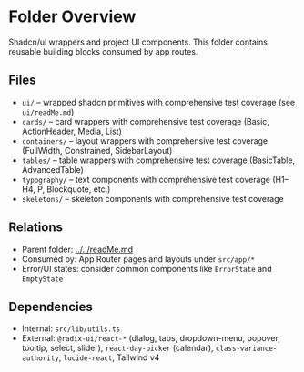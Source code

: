 # Folder Overview

Shadcn/ui wrappers and project UI components. This folder contains reusable building blocks consumed by app routes.

## Files

- `ui/` – wrapped shadcn primitives with comprehensive test coverage (see `ui/readMe.md`)
- `cards/` – card wrappers with comprehensive test coverage (Basic, ActionHeader, Media, List)
- `containers/` – layout wrappers with comprehensive test coverage (FullWidth, Constrained, SidebarLayout)
- `tables/` – table wrappers with comprehensive test coverage (BasicTable, AdvancedTable)
- `typography/` – text components with comprehensive test coverage (H1–H4, P, Blockquote, etc.)
- `skeletons/` – skeleton components with comprehensive test coverage

## Relations

- Parent folder: [../../readMe.md](../../readMe.md)
- Consumed by: App Router pages and layouts under `src/app/*`
- Error/UI states: consider common components like `ErrorState` and `EmptyState`

## Dependencies

- Internal: `src/lib/utils.ts`
- External: `@radix-ui/react-*` (dialog, tabs, dropdown-menu, popover, tooltip, select, slider),
  `react-day-picker` (calendar), `class-variance-authority`, `lucide-react`, Tailwind v4
